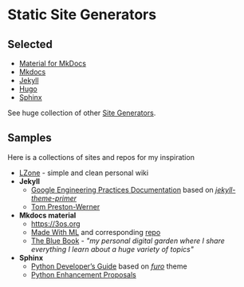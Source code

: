 # Static Site Generators

## Selected

- [Material for MkDocs][mkdocs-material]
- [Mkdocs]
- [Jekyll]
- [Hugo]
- [Sphinx]

See huge collection of other [Site Generators](https://jamstack.org/generators/).

## Samples

Here is a collections of sites and repos for my inspiration

- [LZone](https://lzone.de) - simple and clean personal wiki
- **Jekyll**
  - [Google Engineering Practices Documentation](https://google.github.io/eng-practices/) based on *[jekyll-theme-primer]*
  - [Tom Preston-Werner](https://tom.preston-werner.com)
- **Mkdocs material**
  - https://3os.org
  - [Made With ML](https://madewithml.com) and corresponding [repo](https://github.com/GokuMohandas/mlops-course)
  - [The Blue Book](https://lyz-code.github.io/blue-book/) - *"my personal digital garden where I share everything I learn about a huge variety of topics"*
- **Sphinx**
  - [Python Developer’s Guide](https://devguide.python.org) based on *[furo](https://github.com/pradyunsg/furo)* theme
  - [Python Enhancement Proposals](https://peps.python.org)


[jekyll]: https://jekyllrb.com "Jekyll"
[hugo]: https://gohugo.io "Hugo"
[mkdocs]: https://www.mkdocs.org "MkDocs"
[mkdocs-material]: https://squidfunk.github.io/mkdocs-material/ "Material for MkDocs"
[sphinx]: https://www.sphinx-doc.org "Sphinx"
[jekyll-theme-primer]: https://github.com/pages-themes/primer